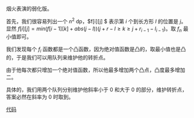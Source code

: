 烟火表演的弱化版。

首先，我们很容易列出一个 $n^2$​ dp，$f[i][j] $ 表示第 $i$ 个到长方形 $l$ 的位置是 $j$。显然 $f[i][j]=min(f[i-1][k]+abs(j-l)) (j+r-l\geq k\geq j+r_{i-1}-l_{i-1})$。取 $f_n$ 最小值即可。

我们发现每个 $f_i$ 函数都是一个凸函数，因为绝对值函数是凸的，取最小值也是凸的，于是我们可以用队列来维护他的转折点。

由于他每次都只增加一个绝对值函数，所以他最多增加两个凸点，凸度最多增加二。

具体的，我们用两个队列分别维护他斜率小于 0 和大于 0 的部分，维护转折点，答案必然在斜率为 0 时取到。

[代码](https://www.luogu.com.cn/paste/cgr06c6l)